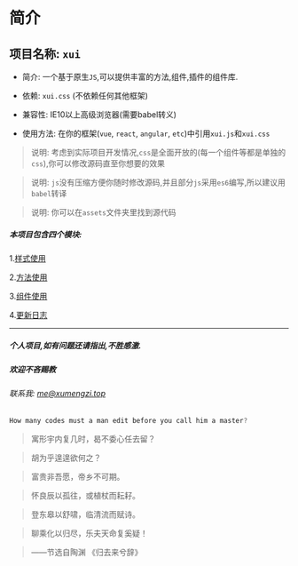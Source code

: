 <link rel="stylesheet" type="text/css" href="./assets/xui.css">
<script type="text/javascript" src="./assets/xui.js"></script>

# 简介

## 项目名称: `xui`

* 简介: 一个基于原生`JS`,可以提供丰富的方法,组件,插件的组件库.

* 依赖: `xui.css` (不依赖任何其他框架)

* 兼容性: IE10以上高级浏览器(需要babel转义)

* 使用方法: 在你的框架(`vue`, `react`, `angular`, `etc`)中引用`xui.js`和`xui.css`

>说明: 考虑到实际项目开发情况,`css`是全面开放的(每一个组件等都是单独的`css`),你可以修改源码直至你想要的效果

>说明: `js`没有压缩方便你随时修改源码,并且部分`js`采用`es6`编写,所以建议用`babel`转译

>说明: 你可以在`assets`文件夹里找到源代码

##### 本项目包含四个模块:
1.[样式使用](styles/README.md)

2.[方法使用](methods/README.md)

3.[组件使用](plugins/README.md)

4.[更新日志](others/changeLog.md)

***

##### 个人项目,如有问题还请指出,不胜感激.
##### 欢迎不吝赐教
###### 联系我: *me@xumengzi.top*

```js
How many codes must a man edit before you call him a master?
```


>寓形宇内复几时，曷不委心任去留？

>胡为乎遑遑欲何之？

>富贵非吾愿，帝乡不可期。

>怀良辰以孤往，或植杖而耘耔。

>登东皋以舒啸，临清流而赋诗。

>聊乘化以归尽，乐夫天命复奚疑！

>——节选自陶渊  《归去来兮辞》